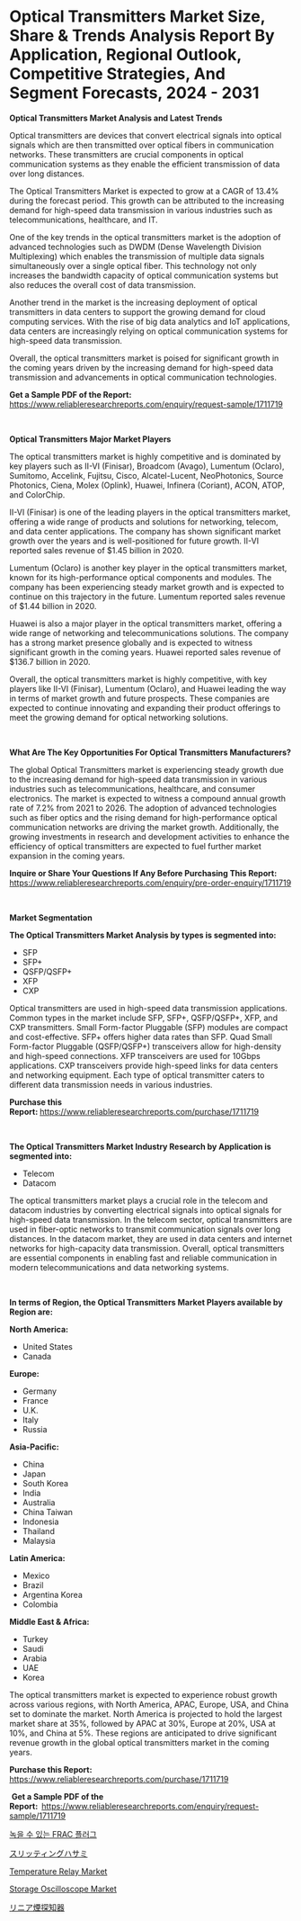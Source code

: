 <p><h1>Optical Transmitters Market Size, Share & Trends Analysis Report By Application, Regional Outlook, Competitive Strategies, And Segment Forecasts, 2024 - 2031</h1></p><p><strong>Optical Transmitters Market Analysis and Latest Trends</strong></p>
<p><p>Optical transmitters are devices that convert electrical signals into optical signals which are then transmitted over optical fibers in communication networks. These transmitters are crucial components in optical communication systems as they enable the efficient transmission of data over long distances.</p><p>The Optical Transmitters Market is expected to grow at a CAGR of 13.4% during the forecast period. This growth can be attributed to the increasing demand for high-speed data transmission in various industries such as telecommunications, healthcare, and IT.</p><p>One of the key trends in the optical transmitters market is the adoption of advanced technologies such as DWDM (Dense Wavelength Division Multiplexing) which enables the transmission of multiple data signals simultaneously over a single optical fiber. This technology not only increases the bandwidth capacity of optical communication systems but also reduces the overall cost of data transmission.</p><p>Another trend in the market is the increasing deployment of optical transmitters in data centers to support the growing demand for cloud computing services. With the rise of big data analytics and IoT applications, data centers are increasingly relying on optical communication systems for high-speed data transmission.</p><p>Overall, the optical transmitters market is poised for significant growth in the coming years driven by the increasing demand for high-speed data transmission and advancements in optical communication technologies.</p></p>
<p><strong>Get a Sample PDF of the Report:&nbsp;</strong> <a href="https://www.reliableresearchreports.com/enquiry/request-sample/1711719">https://www.reliableresearchreports.com/enquiry/request-sample/1711719</a></p>
<p>&nbsp;</p>
<p><strong>Optical Transmitters Major Market Players</strong></p>
<p><p>The optical transmitters market is highly competitive and is dominated by key players such as II-VI (Finisar), Broadcom (Avago), Lumentum (Oclaro), Sumitomo, Accelink, Fujitsu, Cisco, Alcatel-Lucent, NeoPhotonics, Source Photonics, Ciena, Molex (Oplink), Huawei, Infinera (Coriant), ACON, ATOP, and ColorChip.</p><p>II-VI (Finisar) is one of the leading players in the optical transmitters market, offering a wide range of products and solutions for networking, telecom, and data center applications. The company has shown significant market growth over the years and is well-positioned for future growth. II-VI reported sales revenue of $1.45 billion in 2020.</p><p>Lumentum (Oclaro) is another key player in the optical transmitters market, known for its high-performance optical components and modules. The company has been experiencing steady market growth and is expected to continue on this trajectory in the future. Lumentum reported sales revenue of $1.44 billion in 2020.</p><p>Huawei is also a major player in the optical transmitters market, offering a wide range of networking and telecommunications solutions. The company has a strong market presence globally and is expected to witness significant growth in the coming years. Huawei reported sales revenue of $136.7 billion in 2020.</p><p>Overall, the optical transmitters market is highly competitive, with key players like II-VI (Finisar), Lumentum (Oclaro), and Huawei leading the way in terms of market growth and future prospects. These companies are expected to continue innovating and expanding their product offerings to meet the growing demand for optical networking solutions.</p></p>
<p>&nbsp;</p>
<p><strong>What Are The Key Opportunities For Optical Transmitters Manufacturers?</strong></p>
<p><p>The global Optical Transmitters market is experiencing steady growth due to the increasing demand for high-speed data transmission in various industries such as telecommunications, healthcare, and consumer electronics. The market is expected to witness a compound annual growth rate of 7.2% from 2021 to 2026. The adoption of advanced technologies such as fiber optics and the rising demand for high-performance optical communication networks are driving the market growth. Additionally, the growing investments in research and development activities to enhance the efficiency of optical transmitters are expected to fuel further market expansion in the coming years.</p></p>
<p><strong>Inquire or Share Your Questions If Any Before Purchasing This Report:</strong> <a href="https://www.reliableresearchreports.com/enquiry/pre-order-enquiry/1711719">https://www.reliableresearchreports.com/enquiry/pre-order-enquiry/1711719</a></p>
<p>&nbsp;</p>
<p><strong>Market Segmentation</strong></p>
<p><strong>The Optical Transmitters Market Analysis by types is segmented into:</strong></p>
<p><ul><li>SFP</li><li>SFP+</li><li>QSFP/QSFP+</li><li>XFP</li><li>CXP</li></ul></p>
<p><p>Optical transmitters are used in high-speed data transmission applications. Common types in the market include SFP, SFP+, QSFP/QSFP+, XFP, and CXP transmitters. Small Form-factor Pluggable (SFP) modules are compact and cost-effective. SFP+ offers higher data rates than SFP. Quad Small Form-factor Pluggable (QSFP/QSFP+) transceivers allow for high-density and high-speed connections. XFP transceivers are used for 10Gbps applications. CXP transceivers provide high-speed links for data centers and networking equipment. Each type of optical transmitter caters to different data transmission needs in various industries.</p></p>
<p><strong>Purchase this Report:&nbsp;</strong><a href="https://www.reliableresearchreports.com/purchase/1711719">https://www.reliableresearchreports.com/purchase/1711719</a></p>
<p>&nbsp;</p>
<p><strong>The Optical Transmitters Market Industry Research by Application is segmented into:</strong></p>
<p><ul><li>Telecom</li><li>Datacom</li></ul></p>
<p><p>The optical transmitters market plays a crucial role in the telecom and datacom industries by converting electrical signals into optical signals for high-speed data transmission. In the telecom sector, optical transmitters are used in fiber-optic networks to transmit communication signals over long distances. In the datacom market, they are used in data centers and internet networks for high-capacity data transmission. Overall, optical transmitters are essential components in enabling fast and reliable communication in modern telecommunications and data networking systems.</p></p>
<p>&nbsp;</p>
<p><strong>In terms of Region, the Optical Transmitters Market Players available by Region are:</strong></p>
<p>
    <p> <strong> North America: </strong>
        <ul>
            <li>United States</li>
            <li>Canada</li>
        </ul>
        </p> 
    <p> <strong> Europe: </strong>
        <ul>
            <li>Germany</li>
            <li>France</li>
            <li>U.K.</li>
            <li>Italy</li>
            <li>Russia</li>
        </ul>
        </p> 
    <p> <strong> Asia-Pacific: </strong>
        <ul>
            <li>China</li>
            <li>Japan</li>
            <li>South Korea</li>
            <li>India</li>
            <li>Australia</li>
            <li>China Taiwan</li>
            <li>Indonesia</li>
            <li>Thailand</li>
            <li>Malaysia</li>
        </ul>
        </p> 
    <p> <strong> Latin America: </strong>
        <ul>
            <li>Mexico</li>
            <li>Brazil</li>
            <li>Argentina Korea</li>
            <li>Colombia</li>
        </ul>
        </p> 
    <p> <strong> Middle East & Africa: </strong>
        <ul>
            <li>Turkey</li>
            <li>Saudi</li>
            <li>Arabia</li>
            <li>UAE</li>
            <li>Korea</li>
        </ul>
    </p>
    </p>
<p><p>The optical transmitters market is expected to experience robust growth across various regions, with North America, APAC, Europe, USA, and China set to dominate the market. North America is projected to hold the largest market share at 35%, followed by APAC at 30%, Europe at 20%, USA at 10%, and China at 5%. These regions are anticipated to drive significant revenue growth in the global optical transmitters market in the coming years.</p></p>
<p><strong>Purchase this Report: </strong><a href="https://www.reliableresearchreports.com/purchase/1711719">https://www.reliableresearchreports.com/purchase/1711719</a></p>
<p>&nbsp;<strong>Get a Sample PDF of the Report:&nbsp;&nbsp;</strong><a href="https://www.reliableresearchreports.com/enquiry/request-sample/1711719">https://www.reliableresearchreports.com/enquiry/request-sample/1711719</a></p>
<p><strong></strong></p>
<p><p><a href="https://medium.com/@codinchelcea2022/%EB%85%B9%EB%8A%94-%ED%94%84%EB%9E%99-%ED%94%8C%EB%9F%AC%EA%B7%B8-%EC%8B%9C%EC%9E%A5-%EB%B6%84%EC%84%9D-%EA%B7%B8-cagr-%EC%8B%9C%EC%9E%A5-%EC%84%B8%EB%B6%84%ED%99%94-%EB%B0%8F-%EC%84%B8%EA%B3%84-%EC%82%B0%EC%97%85-%EA%B0%9C%EC%9A%94-28c002b68615">녹을 수 있는 FRAC 플러그</a></p><p><a href="https://github.com/EstaSprer20231/Market-Research-Report-List-1/blob/main/224950710153.md">スリッティングハサミ</a></p><p><a href="https://github.com/GroverBarry/Market-Research-Report-List-4/blob/main/temperature-relay-market.md">Temperature Relay Market</a></p><p><a href="https://github.com/kathiaseamanalvaradovlprc2h/Market-Research-Report-List-1/blob/main/storage-oscilloscope-market.md">Storage Oscilloscope Market</a></p><p><a href="https://medium.com/@redsalmon1949/%E7%9B%B4%E7%B7%9A%E7%8A%B6%E3%81%AE%E7%85%99%E6%8E%A2%E7%9F%A5%E6%A9%9F%E5%B8%82%E5%A0%B4-%E5%B8%82%E5%A0%B4%E3%82%B7%E3%82%A7%E3%82%A2-%E5%B8%82%E5%A0%B4%E5%8B%95%E5%90%91-%E5%B0%86%E6%9D%A5%E3%81%AE%E6%88%90%E9%95%B7%E3%82%92%E6%8E%A2%E3%82%8B-061b8c3af7f6">リニア煙探知器</a></p></p>